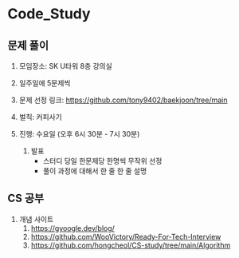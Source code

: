 # Code_Study
## 문제 풀이

1. 모임장소: SK U타워 8층 강의실
2. 일주일에 5문제씩 
3. 문제 선정 링크: https://github.com/tony9402/baekjoon/tree/main
4. 벌칙: 커피사기

5. 진행: 수요일 (오후 6시 30분 - 7시 30분)
    1. 발표
        - 스터디 당일 한문제당 한명씩 무작위 선정
        - 풀이 과정에 대해서 한 줄 한 줄 설명


## CS 공부

1. 개념 사이트
    1. https://gyoogle.dev/blog/
    2. https://github.com/WooVictory/Ready-For-Tech-Interview
    3. https://github.com/hongcheol/CS-study/tree/main/Algorithm
